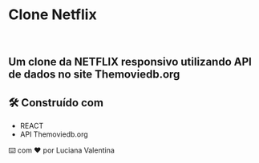 # Clone Netflix

<img src="">
<img src="">

## Um clone da NETFLIX responsivo utilizando API de dados no site Themoviedb.org

## 🛠️ Construído com
- REACT
- API Themoviedb.org



⌨️ com ❤️ por Luciana Valentina
